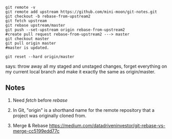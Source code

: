 ```
git remote -v
git remote add upstream https://github.com/mini-moon/git-notes.git
git checkout -b rebase-from-upstream2
git fetch upstream
git rebase upstream/master
git push --set-upstream origin rebase-from-upstream2
#create pull request rebase-from-upstream2 ---> master 
git checkout master 
git pull origin master
#master is updated.
```

```
git reset --hard origin/master
```
says: throw away all my staged and unstaged changes, forget everything on my current local branch and make it exactly the same as origin/master.

## Notes ##

1. Need *fetch* before *rebase*

2. In Git, "origin" is a shorthand name for the remote repository that a project was originally cloned from.

3. Merge & Rebase https://medium.com/datadriveninvestor/git-rebase-vs-merge-cc5199edd77c
